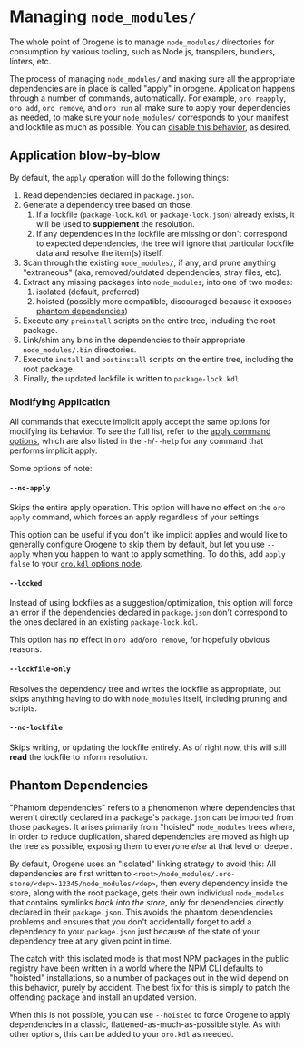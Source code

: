 # Managing `node_modules/`

The whole point of Orogene is to manage `node_modules/` directories for
consumption by various tooling, such as Node.js, transpilers, bundlers,
linters, etc.

The process of managing `node_modules/` and making sure all the appropriate
dependencies are in place is called "apply" in orogene. Application happens
through a number of commands, automatically. For example, `oro reapply`, `oro
add`, `oro remove`, and `oro run` all make sure to apply your dependencies as
needed, to make sure your `node_modules/` corresponds to your manifest and
lockfile as much as possible. You can [disable this behavior](#no-apply), as
desired.

## Application blow-by-blow

By default, the `apply` operation will do the following things:

1. Read dependencies declared in `package.json`.
2. Generate a dependency tree based on those.
   1. If a lockfile (`package-lock.kdl` or `package-lock.json`) already
      exists, it will be used to **supplement** the resolution.
   2. If any dependencies in the lockfile are missing or don't correspond to
      expected dependencies, the tree will ignore that particular lockfile
      data and resolve the item(s) itself.
3. Scan through the existing `node_modules/`, if any, and prune anything
   "extraneous" (aka, removed/outdated dependencies, stray files, etc).
4. Extract any missing packages into `node_modules`, into one of two modes:
   1. isolated (default, preferred)
   2. hoisted (possibly more compatible, discouraged because it exposes
      [phantom dependencies](#phantom-dependencies))
5. Execute any `preinstall` scripts on the entire tree, including the root
   package.
6. Link/shim any bins in the dependencies to their appropriate
   `node_modules/.bin` directories.
7. Execute `install` and `postinstall` scripts on the entire tree, including
   the root package.
8. Finally, the updated lockfile is written to `package-lock.kdl`.

### Modifying Application

All commands that execute implicit apply accept the same options for modifying
its behavior. To see the full list, refer to the [apply command
options](../commands/apply.md#apply-options), which are also listed in the
`-h`/`--help` for any command that performs implicit apply.

Some options of note:

#### `--no-apply`

Skips the entire apply operation. This option will have no effect on the `oro
apply` command, which forces an apply regardless of your settings.

This option can be useful if you don't like implicit applies and would like to
generally configure Orogene to skip them by default, but let you use `--apply`
when you happen to want to apply something. To do this, add `apply false` to
your [`oro.kdl` options node](./configuration.md#options-from-orokdl).

#### `--locked`

Instead of using lockfiles as a suggestion/optimization, this option will
force an error if the dependencies declared in `package.json` don't correspond
to the ones declared in an existing `package-lock.kdl`.

This option has no effect in `oro add`/`oro remove`, for hopefully obvious reasons.

#### `--lockfile-only`

Resolves the dependency tree and writes the lockfile as appropriate, but skips
anything having to do with `node_modules` itself, including pruning and
scripts.

#### `--no-lockfile`

Skips writing, or updating the lockfile entirely. As of right now, this will
still **read** the lockfile to inform resolution.

## Phantom Dependencies

"Phantom dependencies" refers to a phenomenon where dependencies that weren't
directly declared in a package's `package.json` can be imported from those
packages. It arises primarily from "hoisted" `node_modules` trees where, in
order to reduce duplication, shared dependencies are moved as high up the tree
as possible, exposing them to everyone _else_ at that level or deeper.

By default, Orogene uses an "isolated" linking strategy to avoid this: All
dependencies are first written to
`<root>/node_modules/.oro-store/<dep>-12345/node_modules/<dep>`, then every
dependency inside the store, along with the root package,  gets their own
individual `node_modules` that contains symlinks _back into the store_, only
for dependencies directly declared in their `package.json`. This avoids the
phantom dependencies problems and ensures that you don't accidentally forget
to add a dependency to your `package.json` just because of the state of your
dependency tree at any given point in time.

The catch with this isolated mode is that most NPM packages in the public
registry have been written in a world where the NPM CLI defaults to "hoisted"
installations, so a number of packages out in the wild depend on this
behavior, purely by accident. The best fix for this is simply to patch the
offending package and install an updated version.

When this is not possible, you can use `--hoisted` to force Orogene to apply
dependencies in a classic, flattened-as-much-as-possible style. As with other
options, this can be added to your `oro.kdl` as needed.
